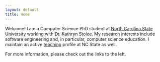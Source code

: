 ```yaml
---
layout: default
title: Home
---
```

Welcome!  I am a Computer Science PhD student at [North Carolina State University](https://www.csc.ncsu.edu/) working with [Dr. Kathryn Stolee](http://kstolee.github.io/).  My [research](research.html) interests include software engineering and, in particular, computer science education.  I maintain an active [teaching](teaching.html) profile at NC State as well.

For more information, please check out the links to the left.